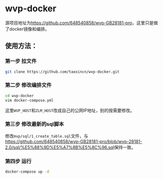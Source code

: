 # wvp-docker

源项目地址为<https://github.com/648540858/wvp-GB28181-pro>，这里只是做了docker镜像和编排。

## 使用方法：

### 第一步 拉文件
```bash
git clone https://github.com/taoxincn/wvp-docker.git
```

### 第二步 修改编排文件
```bash
cd wvp-docker
vim docker-compose.yml
```
这里`WVP_HOST`和`ZLM_HOST`改成自己的公网IP地址，别的按需要修改。

### 第三步 修改最新的sql脚本
修改`mvp/sql/1_create_table.sql`文件，与<https://github.com/648540858/wvp-GB28181-pro/blob/wvp-28181-2.0/sql/%E5%88%9D%E5%A7%8B%E5%8C%96.sql>保持一致。

### 第四步 运行
```bash
docker-compose up -d
```

